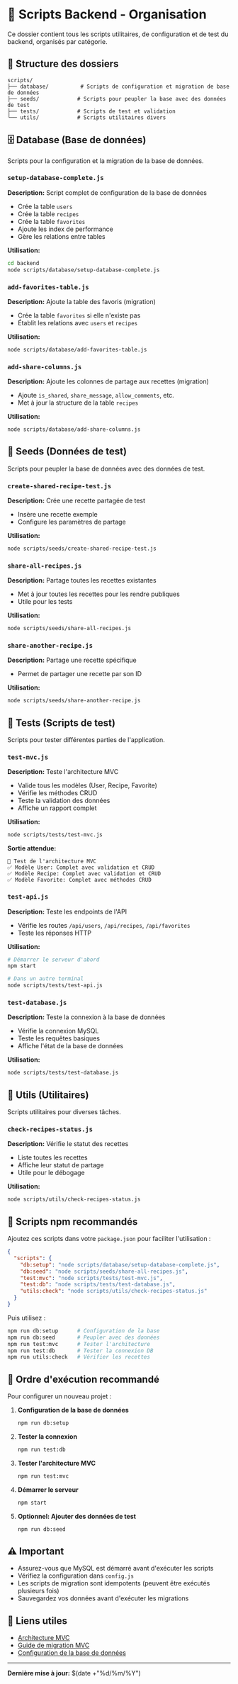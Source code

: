 # 📂 Scripts Backend - Organisation

Ce dossier contient tous les scripts utilitaires, de configuration et de test du backend, organisés par catégorie.

## 📁 Structure des dossiers

```
scripts/
├── database/          # Scripts de configuration et migration de base de données
├── seeds/            # Scripts pour peupler la base avec des données de test
├── tests/            # Scripts de test et validation
└── utils/            # Scripts utilitaires divers
```

## 🗄️ Database (Base de données)

Scripts pour la configuration et la migration de la base de données.

### `setup-database-complete.js`

**Description:** Script complet de configuration de la base de données

- Crée la table `users`
- Crée la table `recipes`
- Crée la table `favorites`
- Ajoute les index de performance
- Gère les relations entre tables

**Utilisation:**

```bash
cd backend
node scripts/database/setup-database-complete.js
```

### `add-favorites-table.js`

**Description:** Ajoute la table des favoris (migration)

- Crée la table `favorites` si elle n'existe pas
- Établit les relations avec `users` et `recipes`

**Utilisation:**

```bash
node scripts/database/add-favorites-table.js
```

### `add-share-columns.js`

**Description:** Ajoute les colonnes de partage aux recettes (migration)

- Ajoute `is_shared`, `share_message`, `allow_comments`, etc.
- Met à jour la structure de la table `recipes`

**Utilisation:**

```bash
node scripts/database/add-share-columns.js
```

## 🌱 Seeds (Données de test)

Scripts pour peupler la base de données avec des données de test.

### `create-shared-recipe-test.js`

**Description:** Crée une recette partagée de test

- Insère une recette exemple
- Configure les paramètres de partage

**Utilisation:**

```bash
node scripts/seeds/create-shared-recipe-test.js
```

### `share-all-recipes.js`

**Description:** Partage toutes les recettes existantes

- Met à jour toutes les recettes pour les rendre publiques
- Utile pour les tests

**Utilisation:**

```bash
node scripts/seeds/share-all-recipes.js
```

### `share-another-recipe.js`

**Description:** Partage une recette spécifique

- Permet de partager une recette par son ID

**Utilisation:**

```bash
node scripts/seeds/share-another-recipe.js
```

## 🧪 Tests (Scripts de test)

Scripts pour tester différentes parties de l'application.

### `test-mvc.js`

**Description:** Teste l'architecture MVC

- Valide tous les modèles (User, Recipe, Favorite)
- Vérifie les méthodes CRUD
- Teste la validation des données
- Affiche un rapport complet

**Utilisation:**

```bash
node scripts/tests/test-mvc.js
```

**Sortie attendue:**

```
🧪 Test de l'architecture MVC
✅ Modèle User: Complet avec validation et CRUD
✅ Modèle Recipe: Complet avec validation et CRUD
✅ Modèle Favorite: Complet avec méthodes CRUD
```

### `test-api.js`

**Description:** Teste les endpoints de l'API

- Vérifie les routes `/api/users`, `/api/recipes`, `/api/favorites`
- Teste les réponses HTTP

**Utilisation:**

```bash
# Démarrer le serveur d'abord
npm start

# Dans un autre terminal
node scripts/tests/test-api.js
```

### `test-database.js`

**Description:** Teste la connexion à la base de données

- Vérifie la connexion MySQL
- Teste les requêtes basiques
- Affiche l'état de la base de données

**Utilisation:**

```bash
node scripts/tests/test-database.js
```

## 🔧 Utils (Utilitaires)

Scripts utilitaires pour diverses tâches.

### `check-recipes-status.js`

**Description:** Vérifie le statut des recettes

- Liste toutes les recettes
- Affiche leur statut de partage
- Utile pour le débogage

**Utilisation:**

```bash
node scripts/utils/check-recipes-status.js
```

## 🚀 Scripts npm recommandés

Ajoutez ces scripts dans votre `package.json` pour faciliter l'utilisation :

```json
{
  "scripts": {
    "db:setup": "node scripts/database/setup-database-complete.js",
    "db:seed": "node scripts/seeds/share-all-recipes.js",
    "test:mvc": "node scripts/tests/test-mvc.js",
    "test:db": "node scripts/tests/test-database.js",
    "utils:check": "node scripts/utils/check-recipes-status.js"
  }
}
```

Puis utilisez :

```bash
npm run db:setup      # Configuration de la base
npm run db:seed       # Peupler avec des données
npm run test:mvc      # Tester l'architecture
npm run test:db       # Tester la connexion DB
npm run utils:check   # Vérifier les recettes
```

## 📝 Ordre d'exécution recommandé

Pour configurer un nouveau projet :

1. **Configuration de la base de données**

   ```bash
   npm run db:setup
   ```

2. **Tester la connexion**

   ```bash
   npm run test:db
   ```

3. **Tester l'architecture MVC**

   ```bash
   npm run test:mvc
   ```

4. **Démarrer le serveur**

   ```bash
   npm start
   ```

5. **Optionnel: Ajouter des données de test**
   ```bash
   npm run db:seed
   ```

## ⚠️ Important

- Assurez-vous que MySQL est démarré avant d'exécuter les scripts
- Vérifiez la configuration dans `config.js`
- Les scripts de migration sont idempotents (peuvent être exécutés plusieurs fois)
- Sauvegardez vos données avant d'exécuter les migrations

## 🔗 Liens utiles

- [Architecture MVC](../../docs/MVC_ARCHITECTURE.md)
- [Guide de migration MVC](../../docs/MVC_MIGRATION_GUIDE.md)
- [Configuration de la base de données](../../docs/DATABASE_SETUP.md)

---

**Dernière mise à jour:** $(date +"%d/%m/%Y")
